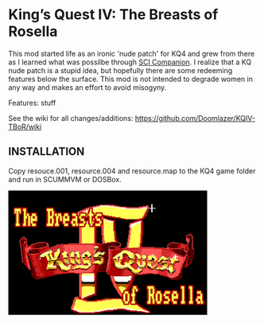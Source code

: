 # King’s Quest IV: The Breasts of Rosella

This mod started life as an ironic 'nude patch' for KQ4 and grew from there as I learned what was possilbe through <a href="http://scicompanion.com">SCI Companion</a>. I realize that a KQ nude patch is a stupid idea, but hopefully there are some redeeming features below the surface. This mod is not intended to degrade women in any way and makes an effort to avoid misogyny. 

Features: stuff

See the wiki for all changes/additions: https://github.com/Doomlazer/KQIV-TBoR/wiki

## INSTALLATION

Copy resouce.001, resource.004 and resource.map to the KQ4 game folder and run in SCUMMVM or DOSBox.

<img src="TitleCard.png" alt="The Breasts of Rosella intro screen" width="400">
